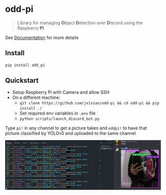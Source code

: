 odd-pi
================

<!-- WARNING: THIS FILE WAS AUTOGENERATED! DO NOT EDIT! -->

> Library for managing **O**bject **D**etection over **D**iscord using
> the Raspberry **PI**

See [Documentation](https://jvivian.github.io/odd-pi) for more details

## Install

``` sh
pip install odd_pi
```

## Quickstart

- Setup Raspberry Pi with Camera and allow SSH
- On a different machine:
  - `git clone https://github.com/jvivian/odd-pi && cd odd-pi && pip install ./`
  - Set required env variables in `.env` file
  - `python scripts/launch_discord_bot.py`

Type `pi!` in any channel to get a picture taken and `oddpi!` to have
that picture classified by YOLOv5 and uploaded to the same channel

![](./example-odd-pi.PNG)

